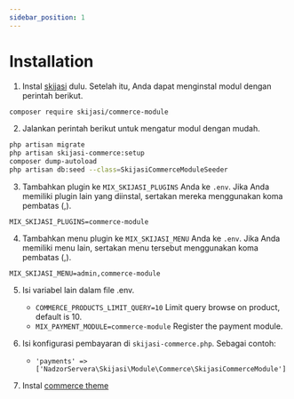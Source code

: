 ```yaml
---
sidebar_position: 1
---
```


# Installation

1. Instal [skijasi](https://skijasi-docs.uatech.co.id/getting-started/installation) dulu. Setelah itu, Anda dapat menginstal modul dengan perintah berikut.

```bash
composer require skijasi/commerce-module
```

2. Jalankan perintah berikut untuk mengatur modul dengan mudah.

```bash
php artisan migrate
php artisan skijasi-commerce:setup
composer dump-autoload
php artisan db:seed --class=SkijasiCommerceModuleSeeder
```

3. Tambahkan plugin ke `MIX_SKIJASI_PLUGINS` Anda ke `.env`. Jika Anda memiliki plugin lain yang diinstal, sertakan mereka menggunakan koma pembatas (,).

```
MIX_SKIJASI_PLUGINS=commerce-module
```

4. Tambahkan menu plugin ke `MIX_SKIJASI_MENU` Anda ke `.env`. Jika Anda memiliki menu lain, sertakan menu tersebut menggunakan koma pembatas (,).

```
MIX_SKIJASI_MENU=admin,commerce-module
```

5. Isi variabel lain dalam file .env.
    - `COMMERCE_PRODUCTS_LIMIT_QUERY=10` Limit query browse on product, default is 10.
    - `MIX_PAYMENT_MODULE=commerce-module` Register the payment module.

6. Isi konfigurasi pembayaran di `skijasi-commerce.php`. Sebagai contoh:
    - `'payments' => ['NadzorServera\Skijasi\Module\Commerce\SkijasiCommerceModule']`

7. Instal [commerce theme](https://github.com/nadzorservera-croatia/skijasi-commerce-theme)
